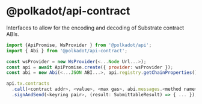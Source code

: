 # @polkadot/api-contract

Interfaces to allow for the encoding and decoding of Substrate contract ABIs.

```js
import {ApiPromise, WsProvider } from '@polkadot/api';
import { Abi } from '@polkadot/api-contract';

const wsProvider = new WsProvider(<...Node Url...>);
const api = await ApiPromise.create({ provider: wsProvider });
const abi = new Abi(<...JSON ABI...>, api.registry.getChainProperties());

api.tx.contracts
  .call(<contract addr>, <value>, <max gas>, abi.messages.<method name>(<...params...>))
  .signAndSend(<keyring pair>, (result: SubmittableResult) => { ... });
```
